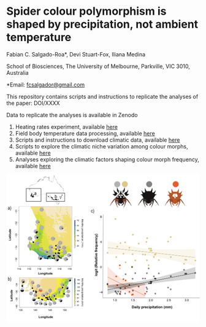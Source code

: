 # Spider colour polymorphism is shaped by precipitation, not ambient temperature

Fabian C. Salgado-Roa*, Devi Stuart-Fox, Iliana Medina

School of Biosciences, The University of Melbourne, Parkville, VIC 3010, Australia

*Email: fcsalgador@gmail.com

This repository contains scripts and instructions to replicate the analyses of the paper: DOI/XXXX

Data to replicate the analyses is available in Zenodo

1. Heating rates experiment, available [here](https://fcsalgado.github.io/christmas_spider_climate/scripts/solar_simulator.html)
2. Field body temperature data processing, available [here](https://fcsalgado.github.io/christmas_spider_climate/scripts/field_temp_measures.html)
3. Scripts and instructions to download climatic data, available [here](https://github.com/fcsalgado/christmas_spider_climate/blob/main/scripts/dates_activity_climaticdata.md)
4. Scripts to explore the climatic niche variation among colour morphs, available [here](https://fcsalgado.github.io/christmas_spider_climate/scripts/niche_tmp_analyses_100km.html)
5. Analyses exploring the climatic factors shaping colour morph frequency, available [here](https://fcsalgado.github.io/christmas_spider_climate/scripts/freq_vs_env.html)

![Spider climate analysis figure](https://github.com/fcsalgado/christmas_spider_climate/blob/main/images/fig3_crop.png?raw=true)